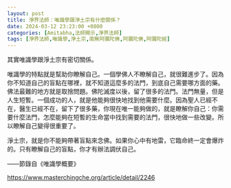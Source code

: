 ```yaml
---
layout: post
title: 淨界法師：唯識學跟淨土宗有什麼關係？
date: 2024-03-12 23:23:00 +0800
categories: [Amitabha,法師開示,淨界法師]
tags: [淨界法師,唯識學,淨土宗,南無阿彌陀佛,阿彌陀佛,阿彌陀經]
---
```



其實唯識學跟淨土宗有密切關係。

唯識學的特點就是幫助你瞭解自己。一個學佛人不瞭解自己，就很難進步了。因為你不知道自己的盲點在哪裡，就不知道這麼多的法門，到底自己需要哪方面的藥。佛法最難的地方就是取捨問題。佛陀滅度以後，留了很多的法門。法門無量，但是人生短暫。一個成功的人，就是他能夠很快地找到他需要什麼。因為聖人已經不在，醫生已經不在，留下了很多藥，你現在唯一能夠做的，就是瞭解你自己：你需要什麼法門，怎麼能夠在短暫的生命當中找到需要的法門，很快地做一些改變。所以瞭解自己變得很重要了。

淨土宗，就是你不能夠帶著盲點來念佛。如果你心中有地雷，它臨命終一定會爆炸的。只有瞭解自己的盲點，你才有辦法調伏自己。

——節錄自《唯識學概要》


<https://www.masterchingche.org/article/detail/2246>